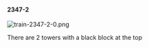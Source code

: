 #### 2347-2
![train-2347-2-0.png](https://github.com/lil-lab/nlvr/raw/master/nlvr/train/images/48/train-2347-2-0.png "train-2347-2-0.png")

There are 2 towers with a black block at the top